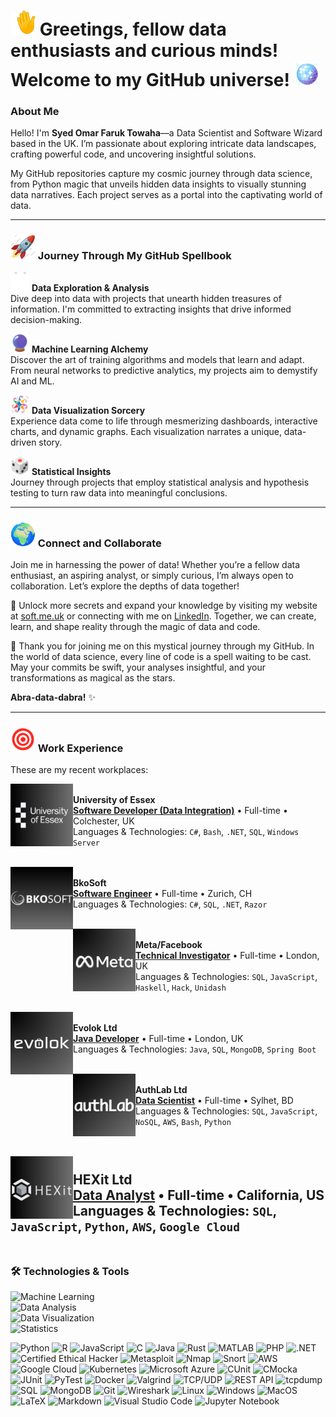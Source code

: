 # <img src="https://github.com/SOFTowaha/SOFTowaha/blob/main/logos/hi.gif" alt="Rocket" width="40" height="40"/> Greetings, fellow data enthusiasts and curious minds! Welcome to my GitHub universe! <img src="https://github.com/SOFTowaha/SOFTowaha/blob/main/logos/uni.gif" alt="Rocket" width="40" height="40"/> 
### About Me
Hello! I'm **Syed Omar Faruk Towaha**—a Data Scientist and Software Wizard based in the UK. I’m passionate about exploring intricate data landscapes, crafting powerful code, and uncovering insightful solutions. 

My GitHub repositories capture my cosmic journey through data science, from Python magic that unveils hidden data insights to visually stunning data narratives. Each project serves as a portal into the captivating world of data.

---

### <img src="https://github.com/SOFTowaha/SOFTowaha/blob/main/logos/rocket.gif" alt="Rocket" width="40" height="40"/> Journey Through My GitHub Spellbook

<img src="https://github.com/SOFTowaha/SOFTowaha/blob/main/logos/de.gif" alt="Rocket" width="30" height="30"/> **Data Exploration & Analysis**  
Dive deep into data with projects that unearth hidden treasures of information. I'm committed to extracting insights that drive informed decision-making.

<img src="https://github.com/SOFTowaha/SOFTowaha/blob/main/logos/ml.gif" alt="Rocket" width="30" height="30"/> **Machine Learning Alchemy**  
Discover the art of training algorithms and models that learn and adapt. From neural networks to predictive analytics, my projects aim to demystify AI and ML.

<img src="https://github.com/SOFTowaha/SOFTowaha/blob/main/logos/dv.gif" alt="Rocket" width="30" height="30"/> **Data Visualization Sorcery**  
Experience data come to life through mesmerizing dashboards, interactive charts, and dynamic graphs. Each visualization narrates a unique, data-driven story.

<img src="https://github.com/SOFTowaha/SOFTowaha/blob/main/logos/st.gif" alt="Rocket" width="30" height="30"/> **Statistical Insights**  
Journey through projects that employ statistical analysis and hypothesis testing to turn raw data into meaningful conclusions.

---

### <img src="https://github.com/SOFTowaha/SOFTowaha/blob/main/logos/globe.gif" alt="Rocket" width="40" height="40"/> Connect and Collaborate

Join me in harnessing the power of data! Whether you’re a fellow data enthusiast, an aspiring analyst, or simply curious, I’m always open to collaboration. Let’s explore the depths of data together!

🔮 Unlock more secrets and expand your knowledge by visiting my website at [soft.me.uk](https://www.soft.me.uk) or connecting with me on [LinkedIn](https://www.linkedin.com/in/sof/). Together, we can create, learn, and shape reality through the magic of data and code.

🌟 Thank you for joining me on this mystical journey through my GitHub. In the world of data science, every line of code is a spell waiting to be cast. May your commits be swift, your analyses insightful, and your transformations as magical as the stars.

**Abra-data-dabra!** ✨

---

### <img src="https://github.com/SOFTowaha/SOFTowaha/blob/main/logos/work.gif" alt="Rocket" width="40" height="40"/> Work Experience
These are my recent workplaces:

[<img align="left" height="100px" width="100px" alt="University of Essex" src="https://github.com/SOFTowaha/SOFTowaha/blob/main/logos/6.png?raw=true"/>](https://www.essex.ac.uk/)  
**University of Essex**  
[**Software Developer (Data Integration)**](https://www.essex.ac.uk/people/FARUK31407) • Full-time • Colchester, UK  
Languages & Technologies: `C#`, `Bash`, `.NET`, `SQL`, `Windows Server`  
<br>

[<img align="left" height="100px" width="100px" alt="BkoSoft" src="https://github.com/SOFTowaha/SOFTowaha/blob/main/logos/1.png?raw=true"/>](https://www.bkosoft.ch/)  
**BkoSoft**  
[**Software Engineer**](https://www.bkosoft.ch/en/About-us) • Full-time • Zurich, CH  
Languages & Technologies: `C#`, `SQL`, `.NET`, `Razor`  
<br>

[<img align="left" height="100px" width="100px" alt="Meta" src="https://github.com/SOFTowaha/SOFTowaha/blob/main/logos/5.png?raw=true"/>](https://www.meta.com/)  
**Meta/Facebook**  
[**Technical Investigator**](https://www.facebook.com/soft.me.uk) • Full-time • London, UK  
Languages & Technologies: `SQL`, `JavaScript`, `Haskell`, `Hack`, `Unidash`  
<br>

[<img align="left" height="100px" width="100px" alt="Evolok Ltd" src="https://github.com/SOFTowaha/SOFTowaha/blob/main/logos/3.png?raw=true"/>](https://www.evolok.com/)  
**Evolok Ltd**  
[**Java Developer**](https://www.evolok.com/about) • Full-time • London, UK  
Languages & Technologies: `Java`, `SQL`, `MongoDB`, `Spring Boot`  
<br>

[<img align="left" height="100px" width="100px" alt="AuthLab Ltd" src="https://github.com/SOFTowaha/SOFTowaha/blob/main/logos/2.png?raw=true"/>](https://authlab.io/)  
**AuthLab Ltd**  
[**Data Scientist**](https://authlab.io/about/#team) • Full-time • Sylhet, BD  
Languages & Technologies: `SQL`, `JavaScript`, `NoSQL`, `AWS`, `Bash`, `Python`  
<br>

[<img align="left" height="100px" width="100px" alt="HEXit Ltd" src="https://github.com/SOFTowaha/SOFTowaha/blob/main/logos/4.png?raw=true"/>](https://hexit.com.bd)  
**HEXit Ltd**  
[**Data Analyst**](https://hexit.com.bd) • Full-time • California, US  
Languages & Technologies: `SQL`, `JavaScript`, `Python`, `AWS`, `Google Cloud`  
<br>
---

### 🛠️ Technologies & Tools

![Machine Learning](https://img.shields.io/badge/Machine%20Learning-Sci%20Kit%20Learn%2C%20TensorFlow-green)  
![Data Analysis](https://img.shields.io/badge/Data%20Analysis-Pandas%2C%20NumPy%2C%20SQL-orange)  
![Data Visualization](https://img.shields.io/badge/Data%20Visualization-Matplotlib%2C%20Seaborn%2C%20Plotly-purple)  
![Statistics](https://img.shields.io/badge/Statistics-Statistical%20Analysis%2C%20Hypothesis%20Testing-yellow)  

![Python](https://img.shields.io/badge/Python-3776AB?style=flat&logo=python&logoColor=white)
![R](https://img.shields.io/badge/R-276DC3?style=flat&logo=r&logoColor=white)
![JavaScript](https://img.shields.io/badge/JavaScript-F7DF1E?style=flat&logo=javascript&logoColor=black)
![C](https://img.shields.io/badge/C-A8B9CC?style=flat&logo=c&logoColor=white)
![Java](https://img.shields.io/badge/Java-007396?style=flat&logo=java&logoColor=white)
![Rust](https://img.shields.io/badge/Rust-000000?style=flat&logo=rust&logoColor=white)
![MATLAB](https://img.shields.io/badge/MATLAB-0076A8?style=flat&logo=mathworks&logoColor=white)
![PHP](https://img.shields.io/badge/PHP-777BB4?style=flat&logo=php&logoColor=white)
![.NET](https://img.shields.io/badge/.NET-512BD4?style=flat&logo=dotnet&logoColor=white)
![Certified Ethical Hacker](https://img.shields.io/badge/CEH-222222?style=flat)
![Metasploit](https://img.shields.io/badge/Metasploit-6DB33F?style=flat)
![Nmap](https://img.shields.io/badge/Nmap-4682B4?style=flat&logo=nmap&logoColor=white)
![Snort](https://img.shields.io/badge/Snort-FF69B4?style=flat)
![AWS](https://img.shields.io/badge/AWS-232F3E?style=flat&logo=amazon-aws&logoColor=white)
![Google Cloud](https://img.shields.io/badge/Google%20Cloud-4285F4?style=flat&logo=google-cloud&logoColor=white)
![Kubernetes](https://img.shields.io/badge/Kubernetes-326CE5?style=flat&logo=kubernetes&logoColor=white)
![Microsoft Azure](https://img.shields.io/badge/Azure-0078D4?style=flat&logo=microsoft-azure&logoColor=white)
![CUnit](https://img.shields.io/badge/CUnit-007ACC?style=flat)
![CMocka](https://img.shields.io/badge/CMocka-222222?style=flat)
![JUnit](https://img.shields.io/badge/JUnit-25A162?style=flat&logo=junit5&logoColor=white)
![PyTest](https://img.shields.io/badge/PyTest-0A9EDC?style=flat&logo=pytest&logoColor=white)
![Docker](https://img.shields.io/badge/Docker-2496ED?style=flat&logo=docker&logoColor=white)
![Valgrind](https://img.shields.io/badge/Valgrind-555555?style=flat)
![TCP/UDP](https://img.shields.io/badge/TCP/UDP-003545?style=flat)
![REST API](https://img.shields.io/badge/REST%20API-005571?style=flat)
![tcpdump](https://img.shields.io/badge/tcpdump-005571?style=flat)
![SQL](https://img.shields.io/badge/SQL-4479A1?style=flat&logo=postgresql&logoColor=white)
![MongoDB](https://img.shields.io/badge/MongoDB-47A248?style=flat&logo=mongodb&logoColor=white)
![Git](https://img.shields.io/badge/Git-F05032?style=flat&logo=git&logoColor=white)
![Wireshark](https://img.shields.io/badge/Wireshark-1679A7?style=flat&logo=wireshark&logoColor=white)
![Linux](https://img.shields.io/badge/Linux-FCC624?style=flat&logo=linux&logoColor=black)
![Windows](https://img.shields.io/badge/Windows-0078D6?style=flat&logo=windows&logoColor=white)
![MacOS](https://img.shields.io/badge/MacOS-000000?style=flat&logo=apple&logoColor=white)
![LaTeX](https://img.shields.io/badge/LaTeX-008080?style=flat&logo=latex&logoColor=white)
![Markdown](https://img.shields.io/badge/Markdown-000000?style=flat&logo=markdown&logoColor=white)
![Visual Studio Code](https://img.shields.io/badge/VS%20Code-007ACC?style=flat&logo=visual-studio-code&logoColor=white)
![Jupyter Notebook](https://img.shields.io/badge/Jupyter-F37626?style=flat&logo=jupyter&logoColor=white)

